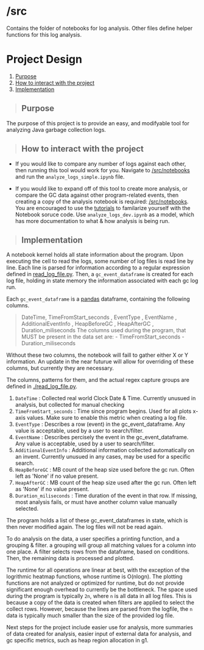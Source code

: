 # /src
Contains the folder of notebooks for log analysis.
Other files define helper functions for this log analysis.

# Project Design

1. [Purpose](#purpose)
2. [How to interact with the project](#how-to-interact-with-the-project)
3. [Implementation](#implementation)

> ## Purpose

The purpose of this project is to provide an easy, and modifyable tool for analyzing Java garbage collection logs. 


> ## How to interact with the project
- If you would like to compare any number of logs against each other, then running this tool would work for you. Navigate to [/src/notebooks](/src/notebooks) and run the `analyze_logs_simple.ipynb` file.

- If you would like to expand off of this tool to create more analysis, or compare the GC data against other program-related events, then creating a copy of the analysis notebook is required: [/src/notebooks](/src/notebooks). You are encouraged to use the [tutorials](../tutorials/) to familarize yourself with the Notebook soruce code. Use `analyze_logs_dev.ipynb` as a model, which has more documentation to what & how analysis is being run.

> ## Implementation

A notebook kernel holds all state information about the program. Upon executing the cell to read the logs, some number of log files is read line by line. Each line is parsed for information according to a regular expression defined in [read_log_file.py](read_log_file.py). Then, a `gc_event_dataframe` is created for each log file, holding in state memory the information associated with each gc log run.

Each `gc_event_dataframe` is a [pandas](https://pandas.pydata.org) dataframe, containing the following columns.
> DateTime, TimeFromStart_seconds , EventType , EventName , AdditionalEventInfo , HeapBeforeGC , HeapAfterGC , Duration_miliseconds
The columns used during the program, that MUST be present in the data set are:
    - TimeFromStart_seconds
    - Duration_miliseconds

Without these two columns, the notebook will faill to gather either X or Y information. An update in the near futurue will allow for overriding of these columns, but currently they are necessary.

The columns, patterns for them, and the actual regex capture groups are defined in [./read_log_file.py](read_log_file.py).
1. `DateTime` : Collected real world Clock Date & Time. Currently unusued in analysis, but collected for manual checking
2. `TimeFromStart_seconds` : Time since program begins. Used for all plots x-axis values. Make sure to enable this metric when creating a log file.
3. `EventType` : Describes a row (event) in the gc_event_dataframe. Any value is acceptable, used by a user to search/filter.
4. `EventName` : Describes percisely the event in the gc_event_dataframe. Any value is acceptable, used by a user to search/filter.
5. `AdditionalEventInfo` : Additional information collected automatically on an invent. Currently unusued in any cases, may be used for a specific search.
6. `HeapBeforeGC` : MB count of the heap size used before the gc run. Often left as 'None' if no value present.
7. `HeapAfterGC` : MB count of the heap size used after the gc run. Often left as 'None' if no value present.
8. `Duration_miliseconds` : Time duration of the event in that row. If missing, most analysis fails, or must have another column value manually selected. 

The program holds a list of these gc_event_dataframes in state, which is then never modified again. The log files will not be read again.

To do analysis on the data, a user specifies a printing function, and a grouping & filter.
a grouping will group all matching values for a column into one place. A filter selects rows from the dataframe, based on conditions. Then, the remaining data is processed and plotted.

The runtime for all operations are linear at best, with the exception of the logrithmic heatmap functions, whose runtime is O(nlogn). The plotting functions are not analyzed or optimized for runtime, but do not provide significant enough overhead to currently be the bottleneck. The space used during the program is typically `2n`, where `n` is all data in all log files. This is because a copy of the data is created when filters are applied to select the collect rows. However, because the lines are parsed from the logfile, the `n` data is typically much smaller than the size of the provided log file.

Next steps for the project include easier use for analysis, more summaries of data created for analysis, easier input of external data for analysis, and gc specific metrics, such as heap region allocation in g1.